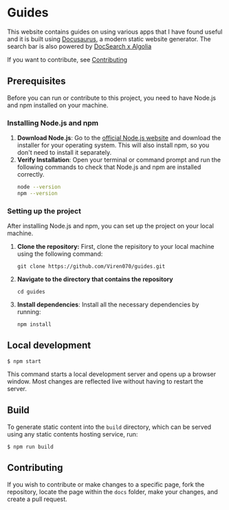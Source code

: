 # Guides

This website contains guides on using various apps that I have found useful and it is built using [Docusaurus](https://docusaurus.io/), a modern static website generator. The search bar is also powered by [DocSearch x Algolia](https://docsearch.algolia.com/)

If you want to contribute, see [Contributing](#contributing)

## Prerequisites

Before you can run or contribute to this project, you need to have Node.js and npm installed on your machine.

### Installing Node.js and npm

1. **Download Node.js**: Go to the [official Node.js website](https://nodejs.org/) and download the installer for your operating system. This will also install npm, so you don't need to install it separately.
2. **Verify Installation**: Open your terminal or command prompt and run the following commands to check that Node.js and npm are installed correctly.
   ```sh
   node --version
   npm --version
   ```

### Setting up the project

After installing Node.js and npm, you can set up the project on your local machine.

1. **Clone the repository:** First, clone the repisitory to your local machine using the following command:
   ```
   git clone https://github.com/Viren070/guides.git
   ```
2. **Navigate to the directory that contains the repository**
   ```
   cd guides
   ```
3. **Install dependencies**: Install all the necessary dependencies by running:
   ```
   npm install
   ```

## Local development

```
$ npm start
```

This command starts a local development server and opens up a browser window. Most changes are reflected live without having to restart the server.

## Build

To generate static content into the `build` directory, which can be served using any static contents hosting service, run:

```
$ npm run build
```

## Contributing

If you wish to contribute or make changes to a specific page, fork the repository, locate the page within the `docs` folder, make your changes, and create a pull request.
